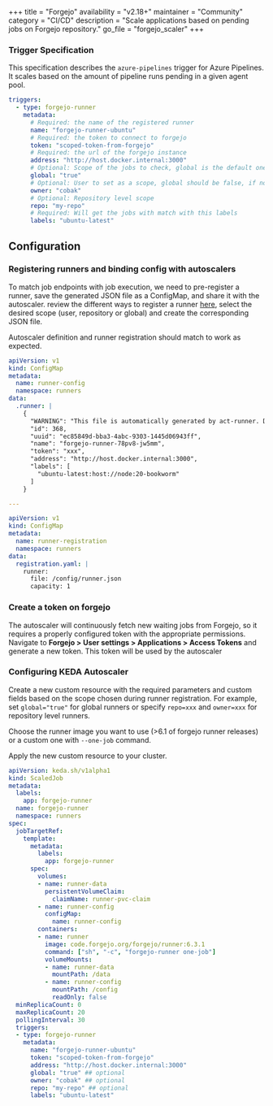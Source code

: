 +++
title = "Forgejo"
availability = "v2.18+"
maintainer = "Community"
category = "CI/CD"
description = "Scale applications based on pending jobs on Forgejo repository."
go_file = "forgejo_scaler"
+++

### Trigger Specification

This specification describes the `azure-pipelines` trigger for Azure Pipelines. It scales based on the amount of pipeline runs pending in a given agent pool.

```yaml
triggers:
  - type: forgejo-runner
    metadata:
      # Required: the name of the registered runner 
      name: "forgejo-runner-ubuntu"
      # Required: the token to connect to forgejo
      token: "scoped-token-from-forgejo"
      # Required: the url of the forgejo instance 
      address: "http://host.docker.internal:3000"
      # Optional: Scope of the jobs to check, global is the default one and will get all the jobs in the instance with the defined labels
      global: "true" 
      # Optional: User to set as a scope, global should be false, if no repo is set will get all the pending jobs for the user
      owner: "cobak"
      # Optional: Repository level scope
      repo: "my-repo"
      # Required: Will get the jobs with match with this labels
      labels: "ubuntu-latest"
```

## Configuration 

### Registering runners and binding config with autoscalers

To match job endpoints with job execution, we need to pre-register a runner, save the generated JSON file as a ConfigMap, and share it with the autoscaler. review the different ways to register a runner [here](https://forgejo.org/docs/latest/admin/runner-installation/#standard-registration),  select the desired scope (user, repository or global) and create the corresponding JSON file. 

Autoscaler definition and runner registration should match to work as expected.

```yaml
apiVersion: v1
kind: ConfigMap
metadata:
  name: runner-config
  namespace: runners
data:
  .runner: |
    {
      "WARNING": "This file is automatically generated by act-runner. Do not edit it manually unless you know what you are doing. Removing this file will cause act runner to re-register as a new runner.",
      "id": 368,
      "uuid": "ec85849d-bba3-4abc-9303-1445d06943ff",
      "name": "forgejo-runner-78pv8-jw5mm",
      "token": "xxx",
      "address": "http://host.docker.internal:3000",
      "labels": [
        "ubuntu-latest:host://node:20-bookworm"
      ]
    }

---

apiVersion: v1
kind: ConfigMap
metadata:
  name: runner-registration
  namespace: runners
data:
  registration.yaml: |
    runner:
      file: /config/runner.json
      capacity: 1
```

### Create a token on forgejo

The autoscaler will continuously fetch new waiting jobs from Forgejo, so it requires a properly configured token with the appropriate permissions. Navigate to **Forgejo > User settings > Applications > Access Tokens** and generate a new token. This token will be used by the autoscaler

### Configuring KEDA Autoscaler

Create a new custom resource with the required parameters and custom fields based on the scope chosen during runner registration. For example, set `global="true"` for global runners or specify `repo=xxx` and `owner=xxx` for repository level runners.

Choose the runner image you want to use (>6.1 of forgejo runner releases) or a custom one with `--one-job` command. 

Apply the new custom resource to your cluster.

```yaml
apiVersion: keda.sh/v1alpha1
kind: ScaledJob
metadata:
  labels:
    app: forgejo-runner
  name: forgejo-runner
  namespace: runners
spec:
  jobTargetRef:
    template:
      metadata:
        labels:
          app: forgejo-runner
      spec:
        volumes:
        - name: runner-data
          persistentVolumeClaim:
            claimName: runner-pvc-claim
        - name: runner-config
          configMap:
            name: runner-config
        containers:
        - name: runner
          image: code.forgejo.org/forgejo/runner:6.3.1
          command: ["sh", "-c", "forgejo-runner one-job"]
          volumeMounts:
          - name: runner-data
            mountPath: /data
          - name: runner-config
            mountPath: /config
            readOnly: false
  minReplicaCount: 0
  maxReplicaCount: 20
  pollingInterval: 30
  triggers:
  - type: forgejo-runner
    metadata:
      name: "forgejo-runner-ubuntu"
      token: "scoped-token-from-forgejo"
      address: "http://host.docker.internal:3000"
      global: "true" ## optional
      owner: "cobak" ## optional
      repo: "my-repo" ## optional
      labels: "ubuntu-latest"
```